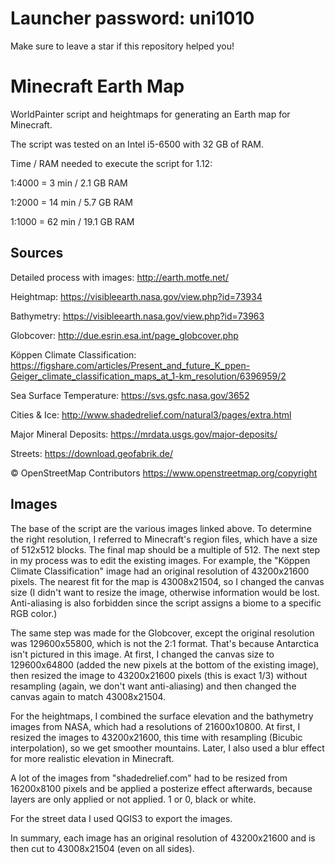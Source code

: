 # Launcher password: uni1010

Make sure to leave a star if this repository helped you!

# Minecraft Earth Map
WorldPainter script and heightmaps for generating an Earth map for Minecraft.

The script was tested on an Intel i5-6500 with 32 GB of RAM.

Time / RAM needed to execute the script for 1.12:

1:4000 = 3 min / 2.1 GB RAM

1:2000 = 14 min / 5.7 GB RAM

1:1000 = 62 min / 19.1 GB RAM


## Sources
Detailed process with images: http://earth.motfe.net/

Heightmap: https://visibleearth.nasa.gov/view.php?id=73934

Bathymetry: https://visibleearth.nasa.gov/view.php?id=73963

Globcover: http://due.esrin.esa.int/page_globcover.php

Köppen Climate Classification: https://figshare.com/articles/Present_and_future_K_ppen-Geiger_climate_classification_maps_at_1-km_resolution/6396959/2

Sea Surface Temperature: https://svs.gsfc.nasa.gov/3652

Cities & Ice: http://www.shadedrelief.com/natural3/pages/extra.html

Major Mineral Deposits: https://mrdata.usgs.gov/major-deposits/

Streets: https://download.geofabrik.de/

©️ OpenStreetMap Contributors https://www.openstreetmap.org/copyright


## Images
The base of the script are the various images linked above. To determine the right resolution, I referred to Minecraft's region files, which have a size of 512x512 blocks. The final map should be a multiple of 512. The next step in my process was to edit the existing images. For example, the "Köppen Climate Classification" image had an original resolution of 43200x21600 pixels. The nearest fit for the map is 43008x21504, so I changed the canvas size (I didn't want to resize the image, otherwise information would be lost. Anti-aliasing is also forbidden since the script assigns a biome to a specific RGB color.)

The same step was made for the Globcover, except the original resolution was 129600x55800, which is not the 2:1 format. That's because Antarctica isn't pictured in this image. At first, I changed the canvas size to 129600x64800 (added the new pixels at the bottom of the existing image), then resized the image to 43200x21600 pixels (this is exact 1/3) without resampling (again, we don't want anti-aliasing) and then changed the canvas again to match 43008x21504.

For the heightmaps, I combined the surface elevation and the bathymetry images from NASA, which had a resolutions of 21600x10800. At first, I resized the images to 43200x21600, this time with resampling (Bicubic interpolation), so we get smoother mountains. Later, I also used a blur effect for more realistic elevation in Minecraft.

A lot of the images from "shadedrelief.com" had to be resized from 16200x8100 pixels and be applied a posterize effect afterwards, because layers are only applied or not applied. 1 or 0, black or white.

For the street data I used QGIS3 to export the images.

In summary, each image has an original resolution of 43200x21600 and is then cut to 43008x21504 (even on all sides).